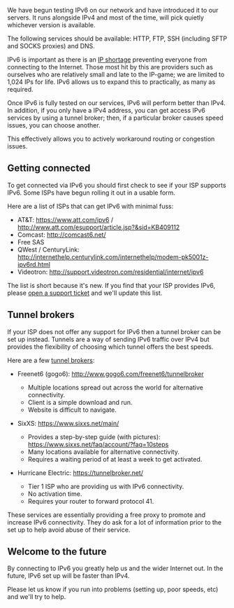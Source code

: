 
We have begun testing IPv6 on our network and have introduced it to our servers. It runs alongside IPv4 and most of the time, will pick quietly whichever version is available.

The following services should be available: HTTP, FTP, SSH (including SFTP and SOCKS proxies) and DNS.

IPv6 is important as there is an [IP shortage](https://www.ripe.net/internet-coordination/news/announcements/ripe-ncc-begins-to-allocate-ipv4-address-space-from-the-last-8) preventing everyone from connecting to the Internet. Those most hit by this are providers such as ourselves who are relatively small and late to the IP-game; we are limited to 1,024 IPs for life. IPv6 allows us to expand this to practically, as many as required.

Once IPv6 is fully tested on our services, IPv6 will perform better than IPv4. In addition, if you only have a IPv4 address, you can get access IPv6 services by using a tunnel broker; then, if a particular broker causes speed issues, you can choose another.

This effectively allows you to actively workaround routing or congestion issues.

Getting connected
---

To get connected via IPv6 you should first check to see if your ISP supports IPv6. Some ISPs have begun rolling it out in a usable form.

Here are a list of ISPs that can get IPv6 with minimal fuss:

- AT&T: https://www.att.com/ipv6 / http://www.att.com/esupport/article.jsp?&sid=KB409112
- Comcast: http://comcast6.net/
- Free SAS
- QWest / CenturyLink: http://internethelp.centurylink.com/internethelp/modem-pk5001z-ipv6rd.html
- Videotron: http://support.videotron.com/residential/internet/ipv6

The list is short because it's new. If you find that your ISP provides IPv6, please [open a support ticket](https://www.feralhosting.com/manager/tickets/new) and we'll update this list.

Tunnel brokers
---

If your ISP does not offer any support for IPv6 then a tunnel broker can be set up instead. Tunnels are a way of sending IPv6 traffic over IPv4 but provides the flexibility of choosing which tunnel offers the best speeds.

Here are a few [tunnel brokers](https://en.wikipedia.org/wiki/List_of_IPv6_tunnel_brokers):



* Freenet6 (gogo6): http://www.gogo6.com/freenet6/tunnelbroker
    - Multiple locations spread out across the world for alternative connectivity.
    - Client is a simple download and run.
    - Website is difficult to navigate.
    
* SixXS: https://www.sixxs.net/main/
    + Provides a step-by-step guide (with pictures): https://www.sixxs.net/faq/account/?faq=10steps
    + Many locations available for alternative connectivity.
    - Requires a waiting period of at least a week to get activated.
    
* Hurricane Electric: https://tunnelbroker.net/
    + Tier 1 ISP who are providing us with IPv6 connectivity.
    + No activation time.
    - Requires your router to forward protocol 41.

These services are essentially providing a free proxy to promote and increase IPv6 connectivity. They do ask for a lot of information prior to the set up to help avoid abuse of their service.


Welcome to the future
---

By connecting to IPv6 you greatly help us and the wider Internet out. In the future, IPv6 set up will be faster than IPv4.

Please let us know if you run into problems (setting up, poor speeds, etc) and we'll try to help.